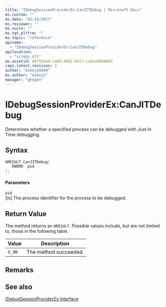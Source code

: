 ```yaml
---
title: "IDebugSessionProviderEx:CanJITDebug | Microsoft Docs"
ms.custom: ""
ms.date: "01/18/2017"
ms.reviewer: ""
ms.suite: ""
ms.tgt_pltfrm: ""
ms.topic: "reference"
apiname: 
  - "IDebugSessionProviderEx:CanJITDebug"
apilocation: 
  - "scrobj.dll"
ms.assetid: 68f91bed-ca69-46b5-b517-ca9ca80b8803
caps.latest.revision: 3
author: "mikejo5000"
ms.author: "mikejo"
manager: "ghogen"
---
```

# IDebugSessionProviderEx:CanJITDebug
Determines whether a specified process can be debugged with Just In Time debugging.  
  
## Syntax  
  
```cpp
HRESULT CanJITDebug(  
   DWORD  pid  
);  
```  
  
#### Parameters  
 `pid`  
 [in] The process identifier for the process to be debugged.  
  
## Return Value  
 The method returns an `HRESULT`. Possible values include, but are not limited to, those in the following table.  
  
|Value|Description|  
|-----------|-----------------|  
|`S_OK`|The method succeeded.|  
  
## Remarks  
  
## See also  
 [IDebugSessionProviderEx Interface](../../winscript/reference/idebugsessionproviderex-interface.md)
